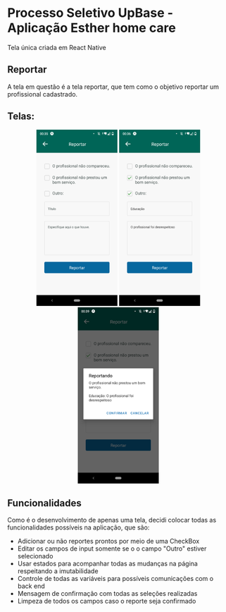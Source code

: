 # Processo Seletivo UpBase - Aplicação Esther home care

Tela única criada em React Native

## Reportar
A tela em questão é a tela reportar, que tem como o objetivo reportar um profissional cadastrado.

## Telas:
<p align="center">
    <img height="400" src="./imagens/Reportar1.png" alt="">
    <img height="400" src="./imagens/Reportar2.png" alt="">
    <img height="400" src="./imagens/Reportar3.png" alt="">
</p>

## Funcionalidades
Como é o desenvolvimento de apenas uma tela, decidi colocar todas as funcionalidades possíveis na aplicação, que são:

* Adicionar ou não reportes prontos por meio de uma CheckBox
* Editar os campos de input somente se o o campo "Outro" estiver selecionado
* Usar estados para acompanhar todas as mudanças na página respeitando a imutabilidade
* Controle de todas as variáveis para possíveis comunicações com o back end
* Mensagem de confirmação com todas as seleções realizadas
* Limpeza de todos os campos caso o reporte seja confirmado


<p align="center">
    <img height="400" src="./imagens/ester.gif" alt="">
</p>

